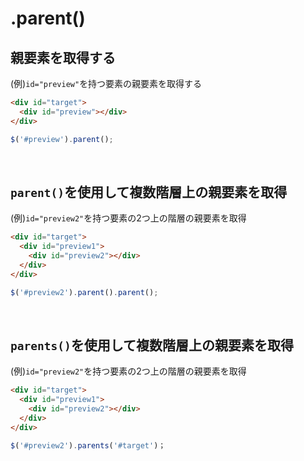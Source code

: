 # .parent()
  
## 親要素を取得する
(例)`id="preview"`を持つ要素の親要素を取得する
```html
<div id="target">
  <div id="preview"></div>
</div>
```
```js
$('#preview').parent();
```

<br>

## `parent()`を使用して複数階層上の親要素を取得
(例)`id="preview2"`を持つ要素の2つ上の階層の親要素を取得
```html
<div id="target">
  <div id="preview1">
    <div id="preview2"></div>
  </div>
</div>
```
```js
$('#preview2').parent().parent();
```

<br>

## `parents()`を使用して複数階層上の親要素を取得
(例)`id="preview2"`を持つ要素の2つ上の階層の親要素を取得
```html
<div id="target">
  <div id="preview1">
    <div id="preview2"></div>
  </div>
</div>
```
```js
$('#preview2').parents('#target')；
```

